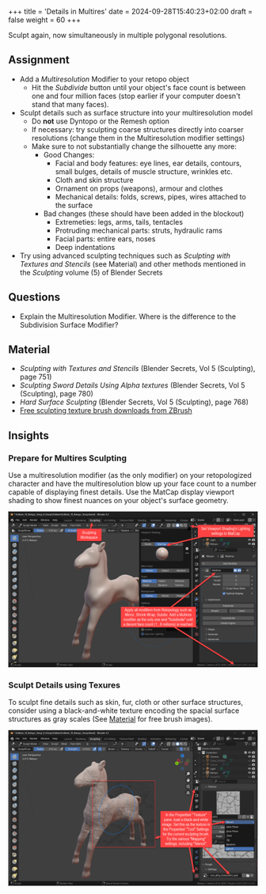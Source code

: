 +++
title = 'Details in Multires'
date = 2024-09-28T15:40:23+02:00
draft = false
weight = 60
+++

Sculpt again, now simultaneously in multiple polygonal resolutions.

## Assignment 

- Add a *Multiresolution* Modifier to your retopo object
  - Hit the *Subdivide* button until your object's face count is between one and four million faces (stop earlier if your computer doesn't stand that many faces).
- Sculpt details such as surface structure into your multiresolution model 
  - Do **not** use Dyntopo or the Remesh option
  - If necessary: try sculpting coarse structures directly into coarser resolutions (change them in the Multiresolution modifier settings)
  - Make sure to not substantially change the silhouette any more:
    - Good Changes:
      - Facial and body features: eye lines, ear details, contours, small bulges, details of muscle structure, wrinkles etc.
      - Cloth and skin structure
      - Ornament on props (weapons), armour and clothes
      - Mechanical details: folds, screws, pipes, wires attached to the surface
    - Bad changes (these should have been added in the blockout)
      - Extremeties: legs, arms, tails, tentacles
      - Protruding mechanical parts: struts, hydraulic rams
      - Facial parts: entire ears, noses
      - Deep indentations
- Try using advanced sculpting techniques such as _Sculpting with Textures and Stencils_ (see Material) and other methods mentioned in the _Sculpting_ volume (5) of Blender Secrets


## Questions

- Explain the Multiresolution Modifier. Where is the difference to the Subdivision Surface Modifier?
 

## Material

- _Sculpting with Textures and Stencils_ (Blender Secrets, Vol 5 (Sculpting), page 751)
- _Sculpting Sword Details Using Alpha textures_ (Blender Secrets, Vol 5 (Sculpting), page 780)
- _Hard Surface Sculpting_ (Blender Secrets, Vol 5 (Sculpting), page 768)
- [Free sculpting texture brush downloads from ZBrush](https://pixologic.com/zbrush/downloadcenter/alpha/)


## Insights

### Prepare for Multires Sculpting

Use a multiresolution modifier (as the only modifier) on your retopologized character and have the multiresolution blow up your face count to a number capable of displaying finest details. Use the MatCap display viewport shading to show finest nuances on your object's surface geometry.

![Prepare for multires](day_06_01_preparations.png)


### Sculpt Details using Texures

To sculpt fine details such as skin, fur, cloth or other surface structures, consider using a black-and-white texture encoding the spacial surface structures as gray scales (See [Material](#material) for free brush images).

![Sculpt with Textures](day_06_02_sculpting_brush_texture.png)
